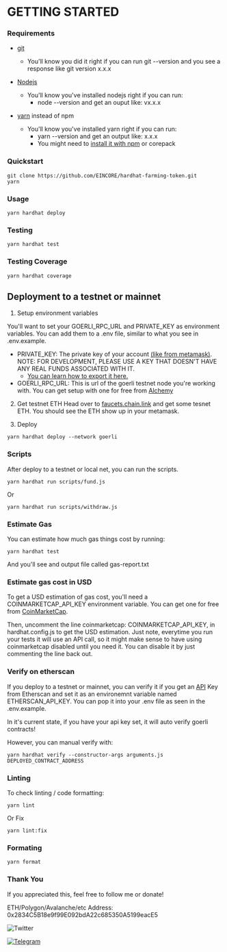 # GETTING STARTED
### Requirements

* [git](https://git-scm.com/book/en/v2/Getting-Started-Installing-Git)
   * You'll know you did it right if you can run git --version and you see a response like git version x.x.x

* [Nodejs](https://nodejs.org/en/)
    * You'll know you've installed nodejs right if you can run:
       * node --version and get an ouput like: vx.x.x

* [yarn](https://yarnpkg.com/getting-started/install) instead of npm
    * You'll know you've installed yarn right if you can run:
        * yarn --version and get an output like: x.x.x
        * You might need to [install it with npm](https://classic.yarnpkg.com/lang/en/docs/install/#mac-stable) or corepack

### Quickstart
```
git clone https://github.com/EINCORE/hardhat-farming-token.git
yarn
```
### Usage
```
yarn hardhat deploy
```
### Testing 
```
yarn hardhat test
```
### Testing Coverage
```
yarn hardhat coverage
```

## Deployment to a testnet or mainnet
1. Setup environment variables

You'll want to set your GOERLI_RPC_URL and PRIVATE_KEY as environment variables. You can add them to a .env file, similar to what you see in .env.example.

* PRIVATE_KEY: The private key of your account [(like from metamask)](https://metamask.io/). NOTE: FOR DEVELOPMENT, PLEASE USE A KEY THAT DOESN'T HAVE ANY REAL FUNDS ASSOCIATED WITH IT.
    * [You can learn how to export it here.](https://metamask.zendesk.com/hc/en-us/articles/360015289632-How-to-Export-an-Account-Private-Key)
* GOERLI_RPC_URL: This is url of the goerli testnet node you're working with. You can get setup with one for free from [Alchemy](https://www.alchemy.com/)

2. Get testnet ETH
Head over to [faucets.chain.link](https://faucets.chain.link/) and get some tesnet ETH. You should see the ETH show up in your metamask.

3. Deploy
``` 
yarn hardhat deploy --network goerli
```

### Scripts
After deploy to a testnet or local net, you can run the scripts.
```
yarn hardhat run scripts/fund.js
```
Or
```
yarn hardhat run scripts/withdraw.js
```
### Estimate Gas
You can estimate how much gas things cost by running:
```
yarn hardhat test
```
And you'll see and output file called gas-report.txt

### Estimate gas cost in USD

To get a USD estimation of gas cost, you'll need a COINMARKETCAP_API_KEY environment variable. You can get one for free from [CoinMarketCap](https://pro.coinmarketcap.com/signup).

Then, uncomment the line coinmarketcap: COINMARKETCAP_API_KEY, in hardhat.config.js to get the USD estimation. Just note, everytime you run your tests it will use an API call, so it might make sense to have using coinmarketcap disabled until you need it. You can disable it by just commenting the line back out.

### Verify on etherscan 

If you deploy to a testnet or mainnet, you can verify it if you get an [API](https://etherscan.io/login?cmd=last) Key from Etherscan and set it as an environemnt variable named ETHERSCAN_API_KEY. You can pop it into your .env file as seen in the .env.example.

In it's current state, if you have your api key set, it will auto verify goerli contracts!

However, you can manual verify with:

```
yarn hardhat verify --constructor-args arguments.js DEPLOYED_CONTRACT_ADDRESS
```

### Linting 

To check linting / code formatting:

```
yarn lint
```
Or Fix
```
yarn lint:fix
```

### Formating 
```
yarn format
```

### Thank You 

If you appreciated this, feel free to follow me or donate!

ETH/Polygon/Avalanche/etc Address: 0x2834C5B18e9f99E092bdA22c685350A5199eacE5



![[Twitter](https://twitter.com/ein_punk)](https://img.shields.io/badge/Twitter-%231DA1F2.svg?style=for-the-badge&logo)

[![Telegram](https://img.shields.io/badge/Telegram-2CA5E0?style=for-the-badge&logo/t.me/+PY48IVqpvfxiZjBh)
](https://t.me/+PY48IVqpvfxiZjBh)